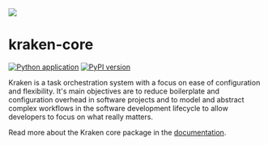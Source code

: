 <img align="center" src="docs/content/img/title.png">

# kraken-core

[![Python application](https://github.com/kraken-build/kraken-core/actions/workflows/python-package.yml/badge.svg)](https://github.com/kraken-build/kraken-core/actions/workflows/python-package.yml)
[![PyPI version](https://badge.fury.io/py/kraken-core.svg)](https://badge.fury.io/py/kraken-core)

Kraken is a task orchestration system with a focus on ease of configuration and flexibility. It's main objectives are to reduce boilerplate and configuration overhead in software projects and to model and abstract complex workflows in the software development lifecycle to allow developers to focus on what really matters.

Read more about the Kraken core package in the [documentation][].

  [documentation]: https://kraken-build.github.io/kraken-build/
